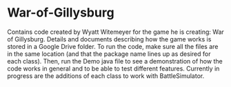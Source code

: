 # War-of-Gillysburg
Contains code created by Wyatt Witemeyer for the game he is creating: War of Gillysburg.
Details and documents describing how the game works is stored in a Google Drive folder.
To run the code, make sure all the files are in the same location (and that the package name lines up as desired for each class).
Then, run the Demo java file to see a demonstration of how the code works in general and to be able to test different features.
Currently in progress are the additions of each class to work with BattleSimulator.
